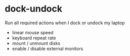 # dock-undock

Run all required actions when I dock or undock my laptop

- linear mouse speed
- keyboard repeat rate
- mount / unmount disks
- enable / disable external monitors
